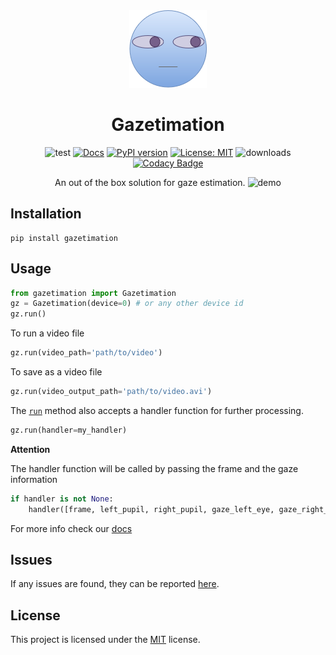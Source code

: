 <div align="center">

<img src="/docs/source/assets/gazetimation_logo.png" />

# Gazetimation

![test](https://github.com/paul-shuvo/gazetimation/actions/workflows/test.yml/badge.svg) [![Docs](https://github.com/paul-shuvo/gazetimation/actions/workflows/docs.yml/badge.svg)](https://paul-shuvo.github.io/gazetimation/) [![PyPI version](https://badge.fury.io/py/gazetimation.svg)](https://badge.fury.io/py/gazetimation) [![License: MIT](https://img.shields.io/github/license/paul-shuvo/gazetimation)](https://opensource.org/licenses/MIT) ![downloads](https://img.shields.io/pypi/dm/gazetimation?color=blue) [![Codacy Badge](https://app.codacy.com/project/badge/Grade/1822d5b3047a4e3596404b4c0e636912)](https://www.codacy.com/gh/paul-shuvo/gazetimation/dashboard?utm_source=github.com&amp;utm_medium=referral&amp;utm_content=paul-shuvo/gazetimation&amp;utm_campaign=Badge_Grade)

<p>An out of the box solution for gaze estimation.

<img src="https://media4.giphy.com/media/7B7Hhz6w2TCBQikqoL/giphy.gif?cid=790b76112cc0a01f4cc4de64efea7cf5f8c9c0f898ceb1a0&rid=giphy.gif&ct=g" alt="demo" width="600"/>

<!-- ![](docs/source/assets/demo.gif) -->

</div>

## Installation

```console
pip install gazetimation
```

## Usage

```python
from gazetimation import Gazetimation
gz = Gazetimation(device=0) # or any other device id
gz.run()
```

To run a video file
```python
gz.run(video_path='path/to/video')
```

To save as a video file
```python
gz.run(video_output_path='path/to/video.avi')
```

The [`run`](https://paul-shuvo.github.io/gazetimation/gazetimation.html#gazetimation.Gazetimation.run) method also accepts a handler function for further processing.
```python
gz.run(handler=my_handler)
```
__Attention__

The handler function will be called by passing the frame and the gaze information

```python
if handler is not None:
    handler([frame, left_pupil, right_pupil, gaze_left_eye, gaze_right_eye])
```

For more info check our [docs](https://paul-shuvo.github.io/gazetimation/)

## Issues

If any issues are found, they can be reported
[here](https://github.com/paul-shuvo/gazetimation/issues).

## License

This project is licensed under the
[MIT](https://opensource.org/licenses/MIT) license.

<!-- ### Acknowledgement

This package was inspired from the amazing [Medium
post](https://medium.com/mlearning-ai/eye-gaze-estimation-using-a-webcam-in-100-lines-of-code-570d4683fe23)
by Amit Aflalo -->

